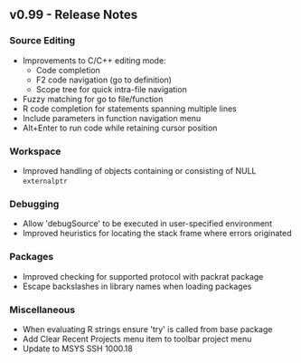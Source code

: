 
## v0.99 - Release Notes

### Source Editing

* Improvements to C/C++ editing mode:
    - Code completion
    - F2 code navigation (go to definition)
    - Scope tree for quick intra-file navigation
* Fuzzy matching for go to file/function
* R code completion for statements spanning multiple lines
* Include parameters in function navigation menu
* Alt+Enter to run code while retaining cursor position

### Workspace

* Improved handling of objects containing or consisting of NULL `externalptr`

### Debugging

* Allow 'debugSource' to be executed in user-specified environment
* Improved heuristics for locating the stack frame where errors originated

### Packages

* Improved checking for supported protocol with packrat package
* Escape backslashes in library names when loading packages

### Miscellaneous

* When evaluating R strings ensure 'try' is called from base package
* Add Clear Recent Projects menu item to toolbar project menu
* Update to MSYS SSH 1000.18




